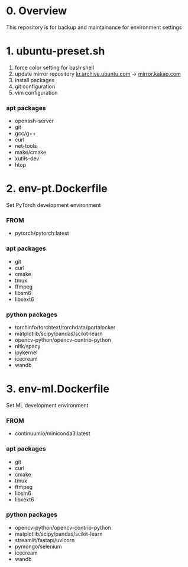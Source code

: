 # 0. Overview
This repository is for backup and maintainance for environment settings

# 1. ubuntu-preset.sh
1. force color setting for bash shell
2. update mirror repository [kr.archive.ubuntu.com](http://kr.archive.ubuntu.com/) → [mirror.kakao.com](http://mirror.kakao.com/)
3. install packages
4. git configuration
5. vim configuration
### apt packages
- openssh-server
- git
- gcc/g++
- curl
- net-tools
- make/cmake
- xutils-dev
- htop

# 2. env-pt.Dockerfile
Set PyTorch development environment
### FROM
- pytorch/pytorch:latest
### apt packages
- git
- curl
- cmake
- tmux
- ffmpeg
- libsm6
- libxext6
### python packages
- torchinfo/torchtext/torchdata/portalocker 
- matplotlib/scipy/pandas/scikit-learn 
- opencv-python/opencv-contrib-python
- nltk/spacy
- ipykernel
- icecream
- wandb

# 3. env-ml.Dockerfile
Set ML development environment
### FROM
- continuumio/miniconda3:latest
### apt packages
- git
- curl
- cmake
- tmux
- ffmpeg
- libsm6
- libxext6
### python packages
- opencv-python/opencv-contrib-python
- matplotlib/scipy/pandas/scikit-learn 
- streamlit/fastapi/uvicorn
- pymongo/selenium 
- icecream
- wandb
